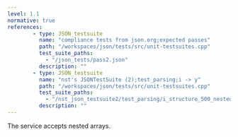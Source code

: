 ```yaml
---
level: 1.1
normative: true
references:
        - type: JSON_testsuite
          name: "compliance tests from json.org;expected passes"
          path: "/workspaces/json/tests/src/unit-testsuites.cpp"
          test_suite_paths:
            - "/json_tests/pass2.json"
          description: ""
        - type: JSON_testsuite
          name: "nst's JSONTestSuite (2);test_parsing;i -> y"
          path: "/workspaces/json/tests/src/unit-testsuites.cpp"
          test_suite_paths:
            - "/nst_json_testsuite2/test_parsing/i_structure_500_nested_arrays.json"
          description: ""
---
```


The service accepts nested arrays.